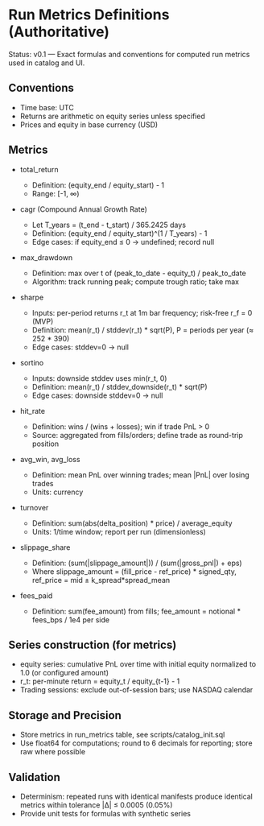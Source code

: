 # Run Metrics Definitions (Authoritative)

Status: v0.1 — Exact formulas and conventions for computed run metrics used in catalog and UI.

## Conventions
- Time base: UTC
- Returns are arithmetic on equity series unless specified
- Prices and equity in base currency (USD)

## Metrics
- total_return
  - Definition: (equity_end / equity_start) - 1
  - Range: [-1, ∞)

- cagr (Compound Annual Growth Rate)
  - Let T_years = (t_end - t_start) / 365.2425 days
  - Definition: (equity_end / equity_start)^(1 / T_years) - 1
  - Edge cases: if equity_end ≤ 0 → undefined; record null

- max_drawdown
  - Definition: max over t of (peak_to_date - equity_t) / peak_to_date
  - Algorithm: track running peak; compute trough ratio; take max

- sharpe
  - Inputs: per-period returns r_t at 1m bar frequency; risk-free r_f = 0 (MVP)
  - Definition: mean(r_t) / stddev(r_t) * sqrt(P), P = periods per year (≈ 252 * 390)
  - Edge cases: stddev=0 → null

- sortino
  - Inputs: downside stddev uses min(r_t, 0)
  - Definition: mean(r_t) / stddev_downside(r_t) * sqrt(P)
  - Edge cases: downside stddev=0 → null

- hit_rate
  - Definition: wins / (wins + losses); win if trade PnL > 0
  - Source: aggregated from fills/orders; define trade as round-trip position

- avg_win, avg_loss
  - Definition: mean PnL over winning trades; mean |PnL| over losing trades
  - Units: currency

- turnover
  - Definition: sum(abs(delta_position) * price) / average_equity
  - Units: 1/time window; report per run (dimensionless)

- slippage_share
  - Definition: (sum(|slippage_amount|)) / (sum(|gross_pnl|) + eps)
  - Where slippage_amount = (fill_price - ref_price) * signed_qty, ref_price = mid ± k_spread*spread_mean

- fees_paid
  - Definition: sum(fee_amount) from fills; fee_amount = notional * fees_bps / 1e4 per side

## Series construction (for metrics)
- equity series: cumulative PnL over time with initial equity normalized to 1.0 (or configured amount)
- r_t: per-minute return = equity_t / equity_{t-1} - 1
- Trading sessions: exclude out-of-session bars; use NASDAQ calendar

## Storage and Precision
- Store metrics in run_metrics table, see scripts/catalog_init.sql
- Use float64 for computations; round to 6 decimals for reporting; store raw where possible

## Validation
- Determinism: repeated runs with identical manifests produce identical metrics within tolerance |Δ| ≤ 0.0005 (0.05%)
- Provide unit tests for formulas with synthetic series

